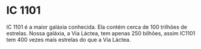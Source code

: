 # IC 1101

IC 1101 é a maior galáxia conhecida. Ela contém cerca de 100 trilhões de
estrelas. Nossa galáxia, a Via Láctea, tem apenas 250 bilhões, assim IC1101 tem
400 vezes mais estrelas do que a Via Láctea.

